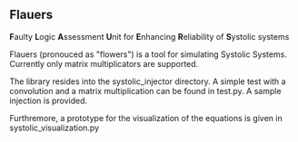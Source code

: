 Flauers
---

**F**aulty **L**ogic **A**ssessment **U**nit for **E**nhancing **R**eliability of **S**ystolic systems

Flauers (pronouced as "flowers") is a tool for simulating Systolic Systems.
Currently only matrix multiplicators are supported. 

The library resides into the systolic_injector directory.
A simple test with a convolution and a matrix multiplication can be found in test.py.
A sample injection is provided.

Furthremore, a prototype for the visualization of the equations is given in systolic_visualization.py